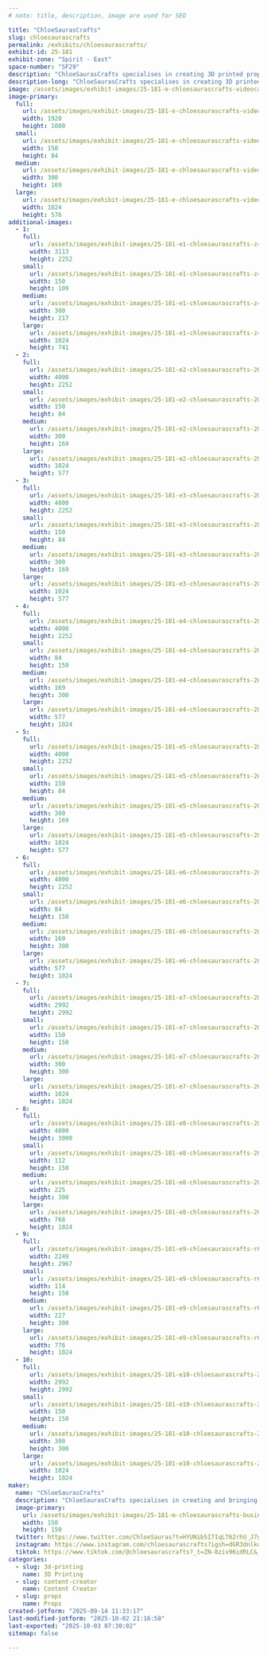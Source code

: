 ```yaml
---
# note: title, description, image are used for SEO

title: "ChloeSaurasCrafts"
slug: chloesaurascrafts
permalink: /exhibits/chloesaurascrafts/
exhibit-id: 25-181
exhibit-zone: "Spirit - East"
space-number: "SF29"
description: "ChloeSaurasCrafts specialises in creating 3D printed props, trinkets and display weapons!"
description-long: "ChloeSaurasCrafts specialises in creating 3D printed props, trinkets and display weapons from all genres such as Sea Of Thieves, Halo, Star Wars and many more! Each item is hand crafted and painted to upmost perfection and care."
image: /assets/images/exhibit-images/25-181-e-chloesaurascrafts-videocapture-20231009-234716-300x169.jpg
image-primary: 
  full:
    url: /assets/images/exhibit-images/25-181-e-chloesaurascrafts-videocapture-20231009-234716-full.jpg
    width: 1920
    height: 1080
  small:
    url: /assets/images/exhibit-images/25-181-e-chloesaurascrafts-videocapture-20231009-234716-150x84.jpg
    width: 150
    height: 84
  medium:
    url: /assets/images/exhibit-images/25-181-e-chloesaurascrafts-videocapture-20231009-234716-300x169.jpg
    width: 300
    height: 169
  large:
    url: /assets/images/exhibit-images/25-181-e-chloesaurascrafts-videocapture-20231009-234716-1024x576.jpg
    width: 1024
    height: 576
additional-images: 
  - 1:
    full:
      url: /assets/images/exhibit-images/25-181-e1-chloesaurascrafts-z4txsz-full.jpg
      width: 3113
      height: 2252
    small:
      url: /assets/images/exhibit-images/25-181-e1-chloesaurascrafts-z4txsz-150x109.jpg
      width: 150
      height: 109
    medium:
      url: /assets/images/exhibit-images/25-181-e1-chloesaurascrafts-z4txsz-300x217.jpg
      width: 300
      height: 217
    large:
      url: /assets/images/exhibit-images/25-181-e1-chloesaurascrafts-z4txsz-1024x741.jpg
      width: 1024
      height: 741
  - 2:
    full:
      url: /assets/images/exhibit-images/25-181-e2-chloesaurascrafts-20250711-100108-full.jpg
      width: 4000
      height: 2252
    small:
      url: /assets/images/exhibit-images/25-181-e2-chloesaurascrafts-20250711-100108-150x84.jpg
      width: 150
      height: 84
    medium:
      url: /assets/images/exhibit-images/25-181-e2-chloesaurascrafts-20250711-100108-300x169.jpg
      width: 300
      height: 169
    large:
      url: /assets/images/exhibit-images/25-181-e2-chloesaurascrafts-20250711-100108-1024x577.jpg
      width: 1024
      height: 577
  - 3:
    full:
      url: /assets/images/exhibit-images/25-181-e3-chloesaurascrafts-20240711-155353-full.jpg
      width: 4000
      height: 2252
    small:
      url: /assets/images/exhibit-images/25-181-e3-chloesaurascrafts-20240711-155353-150x84.jpg
      width: 150
      height: 84
    medium:
      url: /assets/images/exhibit-images/25-181-e3-chloesaurascrafts-20240711-155353-300x169.jpg
      width: 300
      height: 169
    large:
      url: /assets/images/exhibit-images/25-181-e3-chloesaurascrafts-20240711-155353-1024x577.jpg
      width: 1024
      height: 577
  - 4:
    full:
      url: /assets/images/exhibit-images/25-181-e4-chloesaurascrafts-20240912-161516-full.jpg
      width: 4000
      height: 2252
    small:
      url: /assets/images/exhibit-images/25-181-e4-chloesaurascrafts-20240912-161516-84x150.jpg
      width: 84
      height: 150
    medium:
      url: /assets/images/exhibit-images/25-181-e4-chloesaurascrafts-20240912-161516-169x300.jpg
      width: 169
      height: 300
    large:
      url: /assets/images/exhibit-images/25-181-e4-chloesaurascrafts-20240912-161516-577x1024.jpg
      width: 577
      height: 1024
  - 5:
    full:
      url: /assets/images/exhibit-images/25-181-e5-chloesaurascrafts-20241016-131407-full.jpg
      width: 4000
      height: 2252
    small:
      url: /assets/images/exhibit-images/25-181-e5-chloesaurascrafts-20241016-131407-150x84.jpg
      width: 150
      height: 84
    medium:
      url: /assets/images/exhibit-images/25-181-e5-chloesaurascrafts-20241016-131407-300x169.jpg
      width: 300
      height: 169
    large:
      url: /assets/images/exhibit-images/25-181-e5-chloesaurascrafts-20241016-131407-1024x577.jpg
      width: 1024
      height: 577
  - 6:
    full:
      url: /assets/images/exhibit-images/25-181-e6-chloesaurascrafts-20231127-140126-full.jpg
      width: 4000
      height: 2252
    small:
      url: /assets/images/exhibit-images/25-181-e6-chloesaurascrafts-20231127-140126-84x150.jpg
      width: 84
      height: 150
    medium:
      url: /assets/images/exhibit-images/25-181-e6-chloesaurascrafts-20231127-140126-169x300.jpg
      width: 169
      height: 300
    large:
      url: /assets/images/exhibit-images/25-181-e6-chloesaurascrafts-20231127-140126-577x1024.jpg
      width: 577
      height: 1024
  - 7:
    full:
      url: /assets/images/exhibit-images/25-181-e7-chloesaurascrafts-20250703-094504-full.jpg
      width: 2992
      height: 2992
    small:
      url: /assets/images/exhibit-images/25-181-e7-chloesaurascrafts-20250703-094504-150x150.jpg
      width: 150
      height: 150
    medium:
      url: /assets/images/exhibit-images/25-181-e7-chloesaurascrafts-20250703-094504-300x300.jpg
      width: 300
      height: 300
    large:
      url: /assets/images/exhibit-images/25-181-e7-chloesaurascrafts-20250703-094504-1024x1024.jpg
      width: 1024
      height: 1024
  - 8:
    full:
      url: /assets/images/exhibit-images/25-181-e8-chloesaurascrafts-20231029-100322-full.jpg
      width: 4000
      height: 3000
    small:
      url: /assets/images/exhibit-images/25-181-e8-chloesaurascrafts-20231029-100322-112x150.jpg
      width: 112
      height: 150
    medium:
      url: /assets/images/exhibit-images/25-181-e8-chloesaurascrafts-20231029-100322-225x300.jpg
      width: 225
      height: 300
    large:
      url: /assets/images/exhibit-images/25-181-e8-chloesaurascrafts-20231029-100322-768x1024.jpg
      width: 768
      height: 1024
  - 9:
    full:
      url: /assets/images/exhibit-images/25-181-e9-chloesaurascrafts-r604bj-full.jpg
      width: 2249
      height: 2967
    small:
      url: /assets/images/exhibit-images/25-181-e9-chloesaurascrafts-r604bj-114x150.jpg
      width: 114
      height: 150
    medium:
      url: /assets/images/exhibit-images/25-181-e9-chloesaurascrafts-r604bj-227x300.jpg
      width: 227
      height: 300
    large:
      url: /assets/images/exhibit-images/25-181-e9-chloesaurascrafts-r604bj-776x1024.jpg
      width: 776
      height: 1024
  - 10:
    full:
      url: /assets/images/exhibit-images/25-181-e10-chloesaurascrafts-20250420-140240-full.jpg
      width: 2992
      height: 2992
    small:
      url: /assets/images/exhibit-images/25-181-e10-chloesaurascrafts-20250420-140240-150x150.jpg
      width: 150
      height: 150
    medium:
      url: /assets/images/exhibit-images/25-181-e10-chloesaurascrafts-20250420-140240-300x300.jpg
      width: 300
      height: 300
    large:
      url: /assets/images/exhibit-images/25-181-e10-chloesaurascrafts-20250420-140240-1024x1024.jpg
      width: 1024
      height: 1024
maker: 
  name: "ChloeSaurasCrafts"
  description: "ChloeSaurasCrafts specialises in creating and bringing to life props, trinkets and life size weapons from Sea Of Thieves and many other video games and film! Items are 3D and Resin printed and hand painted to perfection with love and care!"
  image-primary:
    url: /assets/images/exhibit-images/25-181-m-chloesaurascrafts-business-card-3-46-x-2-28-in-logo-20240603-175433-0000-150x150.png
    width: 150
    height: 150
  twitter: https://www.twitter.com/ChloeSauras?t=HYUNib5I7IqLT62rhU_J7g&s=09
  instagram: https://www.instagram.com/chloesaurascrafts?igsh=dGR3dnlkdGR2M3Vl
  tiktok: https://www.tiktok.com/@chloesaurascrafts?_t=ZN-8ziv96idRLC&_r=1
categories: 
  - slug: 3d-printing
    name: 3D Printing
  - slug: content-creator
    name: Content Creator
  - slug: props
    name: Props
created-jotform: "2025-09-14 11:33:17"
last-modified-jotform: "2025-10-02 21:16:58"
last-exported: "2025-10-03 07:30:02"
sitemap: false

---
```

